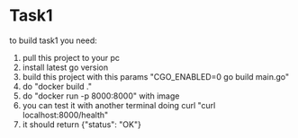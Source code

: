 # Task1

to build task1 you need:
1. pull this project to your pc
2. install latest go version
3. build this project with this params "CGO_ENABLED=0 go build main.go"
4. do "docker build ."
5. do "docker run -p 8000:8000" with image
6. you can test it with another terminal doing curl "curl localhost:8000/health"
7. it should return {"status": "OK"}
